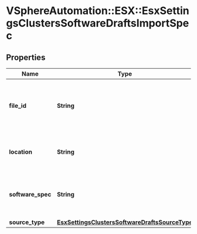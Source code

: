 # VSphereAutomation::ESX::EsxSettingsClustersSoftwareDraftsImportSpec

## Properties
Name | Type | Description | Notes
------------ | ------------- | ------------- | -------------
**file_id** | **String** | File identifier returned by the file upload endpoint after file is uploaded. | [optional] 
**location** | **String** | Location of the software specification file to be imported. | [optional] 
**software_spec** | **String** | The JSON string representing the desired software specification. | [optional] 
**source_type** | [**EsxSettingsClustersSoftwareDraftsSourceType**](EsxSettingsClustersSoftwareDraftsSourceType.md) |  | 


